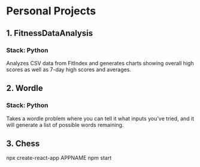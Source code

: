 # Personal Projects

## 1. FitnessDataAnalysis
### Stack: Python
Analyzes CSV data from FitIndex and generates charts showing overall high scores as well as 7-day high scores and averages.

## 2. Wordle
### Stack: Python
Takes a wordle problem where you can tell it what inputs you've tried, and it will generate a list of possible words remaining.

## 3. Chess
npx create-react-app APPNAME
npm start